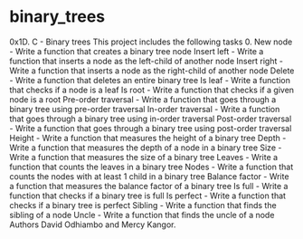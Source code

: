 # binary_trees
0x1D. C - Binary trees This project includes the following tasks 0. New node - Write a function that creates a binary tree node  Insert left - Write a function that inserts a node as the left-child of another node Insert right - Write a function that inserts a node as the right-child of another node Delete - Write a function that deletes an entire binary tree Is leaf - Write a function that checks if a node is a leaf Is root - Write a function that checks if a given node is a root Pre-order traversal - Write a function that goes through a binary tree using pre-order traversal In-order traversal - Write a function that goes through a binary tree using in-order traversal Post-order traversal - Write a function that goes through a binary tree using post-order traversal Height - Write a function that measures the height of a binary tree Depth - Write a function that measures the depth of a node in a binary tree Size - Write a function that measures the size of a binary tree Leaves - Write a function that counts the leaves in a binary tree Nodes - Write a function that counts the nodes with at least 1 child in a binary tree Balance factor - Write a function that measures the balance factor of a binary tree Is full - Write a function that checks if a binary tree is full Is perfect - Write a function that checks if a binary tree is perfect Sibling - Write a function that finds the sibling of a node Uncle - Write a function that finds the uncle of a node Authors David Odhiambo and Mercy Kangor.
